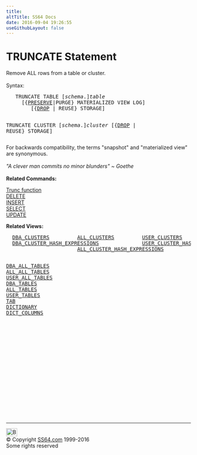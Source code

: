 ```yaml
---
title:
altTitle: SS64 Docs
date: 2016-09-04 19:26:55
useGithubLayout: false
---
```

<!-- #BeginLibraryItem "/Library/head_ora.lbi" --><!-- #EndLibraryItem --><h1>TRUNCATE Statement</h1> 
<p>Remove ALL rows from a table or cluster.<br>
  <br>
  Syntax:</p>
<pre>   TRUNCATE TABLE [<i>schema</i>.]<i>table</i> 
     [{<u>PRESERVE</u>|PURGE} MATERIALIZED VIEW LOG]
        [{<u>DROP</u> | REUSE} STORAGE]

   TRUNCATE CLUSTER [<i>schema</i>.]<i>cluster</i> 
        [{<u>DROP</u> | REUSE} STORAGE]</pre>
<p>For backwards compatibility, the terms "snapshot" and "materialized view" are synonymous.<b><br>
  <br>
  </b><i class="quote">"A clever man commits no minor blunders" ~ Goethe 
  </i><b><br>
  <br>
Related Commands:</b></p>
<p><a href="syntax-trunc.html">Trunc function</a><br>
<a href="delete.html">DELETE</a><br>
<a href="insert.html">INSERT</a><br>
<a href="select.html">SELECT</a><br>
<a href="update.html">UPDATE</a></p>
<p><b>Related Views:</b></p>
<pre>  <a href="../orad/DBA_CLUSTERS.html">DBA_CLUSTERS</a>         <a href="../orad/ALL_CLUSTERS.html">ALL_CLUSTERS</a>         <a href="../orad/USER_CLUSTERS.html">USER_CLUSTERS</a>        
  <a href="../orad/DBA_CLUSTER_HASH_EXPRESSIONS.html">DBA_CLUSTER_HASH_EXPRESSIONS</a>              <a href="../orad/USER_CLUSTER_HASH_EXPRESSIONS.html">USER_CLUSTER_HASH_EXPRESSIONS</a> 
                       <a href="../orad/ALL_CLUSTER_HASH_EXPRESSIONS.html">ALL_CLUSTER_HASH_EXPRESSIONS</a> 

  <a href="../orad/DBA_ALL_TABLES.html">DBA_ALL_TABLES</a>       <a href="../orad/ALL_ALL_TABLES.html">ALL_ALL_TABLES</a>       <a href="../orad/USER_ALL_TABLES.html">USER_ALL_TABLES</a>
  <a href="../orad/DBA_TABLES.html">DBA_TABLES</a>           <a href="../orad/ALL_TABLES.html">ALL_TABLES</a>           <a href="../orad/USER_TABLES.html">USER_TABLES</a>         <a href="../orad/TAB.html">TAB</a>
                                                                <a href="../orad/DICTIONARY.html">DICTIONARY</a>
                                                                <a href="../orad/DICT_COLUMNS.html">DICT_COLUMNS</a></pre><!-- #BeginLibraryItem "/Library/foot_ora.lbi" --><p>
<!-- oracle-footer -->
<ins class="adsbygoogle" style="display:inline-block;width:300px;height:250px" data-ad-client="ca-pub-6140977852749469" data-ad-slot="4275490898"></ins>
<script>
(adsbygoogle = window.adsbygoogle || []).push({});
</script></p>
<hr>
<div id="bl" class="footer"><a href="truncate.html#"><img src="../images/top.png" width="30" height="22" alt="Back to the Top"></a></div>
<div id="br" class="footer, tagline">© Copyright <a href="http://ss64.com/">SS64.com</a> 1999-2016<br>
Some rights reserved</div><!-- #EndLibraryItem -->

